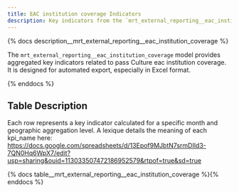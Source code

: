 ```yaml
---
title: EAC institution coverage Indicators
description: Key indicators from the `mrt_external_reporting__eac_institution_coverage` model.
---
```


{% docs description__mrt_external_reporting__eac_institution_coverage %}

The `mrt_external_reporting__eac_institution_coverage` model provides aggregated key indicators related to pass Culture eac institution coverage.
It is designed for automated export, especially in Excel format.

{% enddocs %}

## Table Description

Each row represents a key indicator calculated for a specific month and geographic aggregation level.
A lexique details the meaning of each kpi_name here: https://docs.google.com/spreadsheets/d/13Epof9MJbtN7srmDIld3-7QN0Hq6WpX7/edit?usp=sharing&ouid=113033507472186952579&rtpof=true&sd=true

{% docs table__mrt_external_reporting__eac_institution_coverage %}{% enddocs %}
